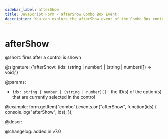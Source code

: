 ```yaml
---
sidebar_label: afterShow
title: JavaScript Form - afterShow Combo Box Event 
description: You can explore the afterShow event of the Combo Box control of Form in the documentation of the DHTMLX JavaScript UI library. Browse developer guides and API reference, try out code examples and live demos, and download a free 30-day evaluation version of DHTMLX Suite.
---
```


# afterShow

@short: fires after a control is shown

@signature: {'afterShow: (ids: (string | number) | (string | number)[]) => void;'}

@params:
- `ids: string | number | (string | number)[]` - the ID(s) of the option(s) that are currently selected in the control

@example:
form.getItem("combo").events.on("afterShow", function(ids) {
    console.log("afterShow", ids);
});

@descr:

@changelog: added in v7.0
